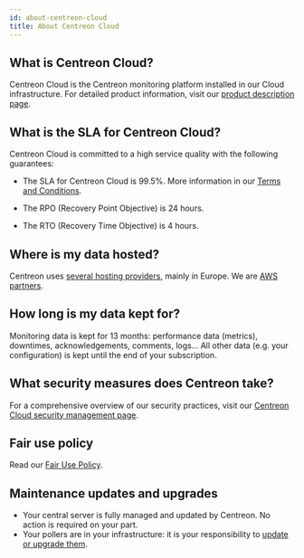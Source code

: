 ```yaml
---
id: about-centreon-cloud
title: About Centreon Cloud
---
```


## What is Centreon Cloud?

Centreon Cloud is the Centreon monitoring platform installed in our Cloud infrastructure. For detailed product information, visit our [product description page](https://www.centreon.com/centreon-cloud/).

## What is the SLA for Centreon Cloud?

Centreon Cloud is committed to a high service quality with the following guarantees:

* The SLA for Centreon Cloud is 99.5%. More information in our [Terms and Conditions](https://www.centreon.com/legal/en/Cloud-Services-terms-ROW).

* The RPO (Recovery Point Objective) is 24 hours.

* The RTO (Recovery Time Objective) is 4 hours.

## Where is my data hosted?

Centreon uses [several hosting providers](../security/security.md#hosting-security), mainly in Europe. We are [AWS partners](https://www.centreon.com/partners/centreon-on-aws/).

## How long is my data kept for?

Monitoring data is kept for 13 months: performance data (metrics), downtimes, acknowledgements, comments, logs...
All other data (e.g. your configuration) is kept until the end of your subscription.

## What security measures does Centreon take?

For a comprehensive overview of our security practices, visit our [Centreon Cloud security management page](../security/security.md).

## Fair use policy

Read our [Fair Use Policy](https://www.centreon.com/legal/en/centreon-cloud-service-fair-use-policy).

## Maintenance updates and upgrades

* Your central server is fully managed and updated by Centreon. No action is required on your part.
* Your pollers are in your infrastructure: it is your responsibility to [update or upgrade them](../installation/poller-update-upgrade.md).

